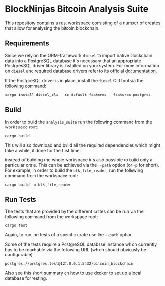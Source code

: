 # BlockNinjas Bitcoin Analysis Suite

This repository contains a rust workspace consisting of a number of creates that
allow for analysing the bitcoin blockchain.

## Requirements

Since we rely on the ORM-framework `diesel` to import native blockchain data into
a PostgreSQL database it's necessary that an appropriate PostgresSQL driver
library is installed on your system. For more information on `diesel` and
required database drivers refer to its
[official documentation](https://diesel.rs/guides/getting-started/).

If the PostgreSQL driver is in place, install the `diesel` CLI tool via the
following command:

```
cargo install diesel_cli --no-default-features --features postgres
```

## Build

In order to build the `analysis_suite` run the following command from the
workspace root:

```
cargo build
```

This will also download and build all the required dependencies which might
take a while, if done for the first time.

Instead of building the whole workspace it's also possible to build only a
particular crate. This can be achieved via the `--path` option (or `-p` for short).
For example, in order to build the `blk_file_reader`, run the following command
from the workspace root:

```
cargo build -p blk_file_reader
```

## Run Tests

The tests that are provided by the different crates can be run via the
following command from the workspace root:

```
cargo test
```

Again, to run the tests of a specific crate use the `--path` option.

Some of the tests require a PostgreSQL database instance which currently has to
be reachable via the following URL (which should obviously be configurable):

```
postgres://postgres:test@127.0.0.1:5432/bitcoin_blockchain
```

Also see this [short summary](./DOCKER_POSTGRES.md) on how to use docker to set up a local database
for testing.

